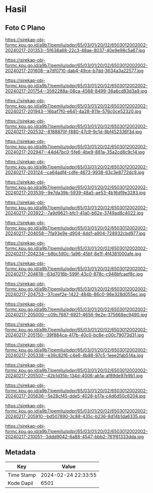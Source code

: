 # Hasil

## Foto C Plano

https://sirekap-obj-formc.kpu.go.id/a9b7/pemilu/pdpr/65/03/01/20/02/6503012002002-20240217-201353--5f638a68-22c3-48ae-8037-40e9e98c5a67.jpg

https://sirekap-obj-formc.kpu.go.id/a9b7/pemilu/pdpr/65/03/01/20/02/6503012002002-20240217-201608--a7df0710-dab4-49ce-b7dd-3634a3a22577.jpg

https://sirekap-obj-formc.kpu.go.id/a9b7/pemilu/pdpr/65/03/01/20/02/6503012002002-20240217-201754--3592288a-08ca-4568-8499-36a6cd83d3a9.jpg

https://sirekap-obj-formc.kpu.go.id/a9b7/pemilu/pdpr/65/03/01/20/02/6503012002002-20240217-201943--16baf7f0-e641-4a28-811e-576c0ce52320.jpg

https://sirekap-obj-formc.kpu.go.id/a9b7/pemilu/pdpr/65/03/01/20/02/6503012002002-20240217-202532--8188870f-f880-47c9-9c1d-8bf452336f3d.jpg

https://sirekap-obj-formc.kpu.go.id/a9b7/pemilu/pdpr/65/03/01/20/02/6503012002002-20240217-202947--44d47bc0-5fe6-4be9-881a-35a2cd8c9c14.jpg

https://sirekap-obj-formc.kpu.go.id/a9b7/pemilu/pdpr/65/03/01/20/02/6503012002002-20240217-203124--ca64adf4-cdfe-4673-9938-63c3e8772dc9.jpg

https://sirekap-obj-formc.kpu.go.id/a9b7/pemilu/pdpr/65/03/01/20/02/6503012002002-20240217-203539--9e7da39b-5939-48a5-ae53-4b16df9e3283.jpg

https://sirekap-obj-formc.kpu.go.id/a9b7/pemilu/pdpr/65/03/01/20/02/6503012002002-20240217-203922--7a9d9621-bfc1-41a0-b62e-3749ad8c4022.jpg

https://sirekap-obj-formc.kpu.go.id/a9b7/pemilu/pdpr/65/03/01/20/02/6503012002002-20240217-204058--7fa93e9e-d904-4dd1-a904-728932cbd977.jpg

https://sirekap-obj-formc.kpu.go.id/a9b7/pemilu/pdpr/65/03/01/20/02/6503012002002-20240217-204234--b8bc590c-1a96-45bf-8e1f-4f4381000afe.jpg

https://sirekap-obj-formc.kpu.go.id/a9b7/pemilu/pdpr/65/03/01/20/02/6503012002002-20240217-204618--83d7016b-599f-43c0-878c-c946bfcaef8c.jpg

https://sirekap-obj-formc.kpu.go.id/a9b7/pemilu/pdpr/65/03/01/20/02/6503012002002-20240217-204753--37ceef2e-1422-484b-86c0-96e328d055ec.jpg

https://sirekap-obj-formc.kpu.go.id/a9b7/pemilu/pdpr/65/03/01/20/02/6503012002002-20240217-205000--c09c7687-6921-4656-9e2e-375668ec9490.jpg

https://sirekap-obj-formc.kpu.go.id/a9b7/pemilu/pdpr/65/03/01/20/02/6503012002002-20240217-205150--39f884ca-417b-40c0-bc8e-c00c79073d31.jpg

https://sirekap-obj-formc.kpu.go.id/a9b7/pemilu/pdpr/65/03/01/20/02/6503012002002-20240217-205338--e39c82f6-c4e6-4b88-97c5-1eee2fab514a.jpg

https://sirekap-obj-formc.kpu.go.id/a9b7/pemilu/pdpr/65/03/01/20/02/6503012002002-20240217-205507--42b1d35b-134d-4006-ab1a-af89de97e9b1.jpg

https://sirekap-obj-formc.kpu.go.id/a9b7/pemilu/pdpr/65/03/01/20/02/6503012002002-20240217-205636--5e28cf45-dde5-4028-b17a-c4d6d50c6204.jpg

https://sirekap-obj-formc.kpu.go.id/a9b7/pemilu/pdpr/65/03/01/20/02/6503012002002-20240217-205910--bd507890-3c88-435c-b236-8d14b1da6335.jpg

https://sirekap-obj-formc.kpu.go.id/a9b7/pemilu/pdpr/65/03/01/20/02/6503012002002-20240217-210051--3ddd9042-6a88-4547-bbb2-761f61333dda.jpg


## Metadata

| Key        | Value               |
| ---------- | ------------------- |
| Time Stamp | 2024-02-24 22:33:55 |
| Kode Dapil | 6501                |



